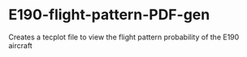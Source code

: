 # E190-flight-pattern-PDF-gen
Creates a tecplot file to view the flight pattern probability of the E190 aircraft
